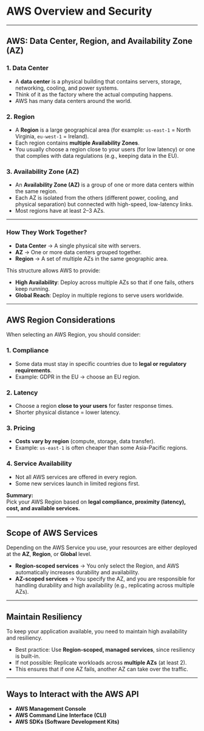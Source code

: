 # AWS Overview and Security

---

## AWS: Data Center, Region, and Availability Zone (AZ)

### 1. Data Center
- A **data center** is a physical building that contains servers, storage, networking, cooling, and power systems.  
- Think of it as the factory where the actual computing happens.  
- AWS has many data centers around the world.

### 2. Region
- A **Region** is a large geographical area (for example: `us-east-1` = North Virginia, `eu-west-1` = Ireland).  
- Each region contains **multiple Availability Zones**.  
- You usually choose a region close to your users (for low latency) or one that complies with data regulations (e.g., keeping data in the EU).

### 3. Availability Zone (AZ)
- An **Availability Zone (AZ)** is a group of one or more data centers within the same region.  
- Each AZ is isolated from the others (different power, cooling, and physical separation) but connected with high-speed, low-latency links.  
- Most regions have at least 2–3 AZs.

---

### How They Work Together?
- **Data Center** → A single physical site with servers.  
- **AZ** → One or more data centers grouped together.  
- **Region** → A set of multiple AZs in the same geographic area.  

This structure allows AWS to provide:
- **High Availability**: Deploy across multiple AZs so that if one fails, others keep running.  
- **Global Reach**: Deploy in multiple regions to serve users worldwide.

---

## AWS Region Considerations

When selecting an AWS Region, you should consider:

### 1. Compliance
- Some data must stay in specific countries due to **legal or regulatory requirements**.  
- Example: GDPR in the EU → choose an EU region.

### 2. Latency
- Choose a region **close to your users** for faster response times.  
- Shorter physical distance = lower latency.

### 3. Pricing
- **Costs vary by region** (compute, storage, data transfer).  
- Example: `us-east-1` is often cheaper than some Asia-Pacific regions.

### 4. Service Availability
- Not all AWS services are offered in every region.  
- Some new services launch in limited regions first.

**Summary:**  
Pick your AWS Region based on **legal compliance, proximity (latency), cost, and available services.**

---

## Scope of AWS Services
Depending on the AWS Service you use, your resources are either deployed at the **AZ**, **Region**, or **Global** level.  

- **Region-scoped services** → You only select the Region, and AWS automatically increases durability and availability.  
- **AZ-scoped services** → You specify the AZ, and you are responsible for handling durability and high availability (e.g., replicating across multiple AZs).  

---

## Maintain Resiliency
To keep your application available, you need to maintain high availability and resiliency.  

- Best practice: Use **Region-scoped, managed services**, since resiliency is built-in.  
- If not possible: Replicate workloads across **multiple AZs** (at least 2).  
- This ensures that if one AZ fails, another AZ can take over the traffic.

---

## Ways to Interact with the AWS API
- **AWS Management Console**  
- **AWS Command Line Interface (CLI)**  
- **AWS SDKs (Software Development Kits)**
